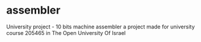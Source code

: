 # assembler
University project - 10 bits machine assembler
a project made for university course 205465 in The Open University Of Israel
